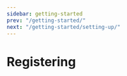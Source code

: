 ```yaml
---
sidebar: getting-started
prev: "/getting-started/"
next: "/getting-started/setting-up/"
---
```


# Registering

<!--
TODO Briefly explain how to create an account and link to https://www.codewars.com
-->

